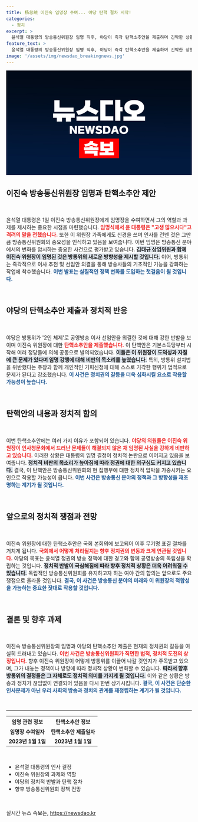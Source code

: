 ```yaml
---
title: 杨总统 이진숙 임명장 수여... 야당 탄핵 절차 시작!
categories:
  - 정치
excerpt: >
  윤석열 대통령의 방송통신위원장 임명 직후, 야당이 즉각 탄핵소추안을 제출하며 긴박한 상황이 전개되고 있다! 도덕성 논란과 법적 위반 주장 속에서, 공영방송의 미래는 대혼란에 빠질 예정이다. 클릭하여 자세한 내용을 확인하세요!
feature_text: >
  윤석열 대통령의 방송통신위원장 임명 직후, 야당이 즉각 탄핵소추안을 제출하며 긴박한 상황이 전개되고 있다! 도덕성 논란과 법적 위반 주장 속에서, 공영방송의 미래는 대혼란에 빠질 예정이다. 클릭하여 자세한 내용을 확인하세요!
image: '/assets/img/newsdao_breakingnews.jpg'
---
```


<p><img src="/assets/img/newsdao_breakingnews.jpg" alt="pcversion 속보" /></p>

<h2 data-ke-size="size26">이진숙 방송통신위원장 임명과 탄핵소추안 제안</h2>

<p data-ke-size="size16">&nbsp;</p>

<p>윤석열 대통령은 1일 이진숙 방송통신위원장에게 임명장을 수여하면서 그의 역할과 과제를 제시하는 중요한 시점을 마련했습니다. <b><span style="color: #ee2323;">임명식에서 윤 대통령은 "고생 많으시다"고 격려의 말을 전했습니다.</span></b> 또한 이 위원장 가족에게도 신경을 쓰며 인사를 건넨 것은 그만큼 방송통신위원회의 중요성을 인식하고 있음을 보여줍니다. 이번 임명은 방송통신 분야에서의 변화를 암시하는 중요한 사건으로 평가받고 있습니다. <b><span style="background-color: #21538527;">김태규 상임위원과 함께 이진숙 위원장이 임명된 것은 방통위의 새로운 방향성을 제시할 것입니다.</span></b> 이어, 방통위는 즉각적으로 이사 추천 및 선임안 의결을 통해 방송사들의 기초적인 기능을 강화하는 작업에 착수했습니다. <b><span style="color: #1a5490;">이번 발표는 실질적인 정책 변화를 도입하는 첫걸음이 될 것입니다.</span></b></p>

<p data-ke-size="size16">&nbsp;</p>

<h2 data-ke-size="size26">야당의 탄핵소추안 제출과 정치적 반응</h2>

<p data-ke-size="size16">&nbsp;</p>

<p>야당은 방통위가 '2인 체제'로 공영방송 이사 선임안을 의결한 것에 대해 강한 반발을 보이며 이진숙 위원장에 대한 <b><span style="color: #ee2323;">탄핵소추안을 제출했습니다.</span></b> 이 탄핵안은 기본소득당부터 시작해 여러 정당들에 의해 공동으로 발의되었습니다. <b><span style="background-color: #21538527;">이들은 이 위원장이 도덕성과 자질에 큰 문제가 있다며 임명 강행에 대해 비판의 목소리를 높였습니다.</span></b> 특히, 방통위 설치법을 위반했다는 주장과 함께 개인적인 기피신청에 대해 스스로 기각한 행위가 법적으로 문제가 된다고 강조했습니다. <b><span style="color: #1a5490;">이 사건은 정치권의 갈등을 더욱 심화시킬 요소로 작용할 가능성이 높습니다.</span></b></p>

<p data-ke-size="size16">&nbsp;</p>

<h2 data-ke-size="size26">탄핵안의 내용과 정치적 함의</h2>

<p data-ke-size="size16">&nbsp;</p>

<p>이번 탄핵소추안에는 여러 가지 이유가 포함되어 있습니다. <b><span style="color: #ee2323;">야당의 의원들은 이진숙 위원장이 인사청문회에서 드러난 문제들이 해결되지 않은 채 임명된 사실을 강하게 비판하고 있습니다.</span></b> 이러한 상황은 대통령의 임명 결정이 정치적 논란으로 이어지고 있음을 보여줍니다. <b><span style="background-color: #21538527;">정치적 비판의 목소리가 높아짐에 따라 정권에 대한 의구심도 커지고 있습니다.</span></b> 결국, 이 탄핵안은 방송통신위원회의 현 집행부에 대한 정치적 압박을 가중시키는 요인으로 작용할 가능성이 큽니다. <b><span style="color: #1a5490;">이번 사건은 방송통신 분야의 정책과 그 방향성을 재조명하는 계기가 될 것입니다.</span></b></p>

<p data-ke-size="size16">&nbsp;</p>

<h2 data-ke-size="size26">앞으로의 정치적 쟁점과 전망</h2>

<p data-ke-size="size16">&nbsp;</p>

<p>이진숙 위원장에 대한 탄핵소추안은 국회 본회의에 보고되어 이후 무기명 표결 절차를 거치게 됩니다. <b><span style="color: #ee2323;">국회에서 어떻게 처리될지는 향후 정치권의 변동과 크게 연관될 것입니다.</span></b> 야당의 목표는 윤석열 정권의 방송 정책에 대한 경고와 함께 공영방송의 독립성을 확립하는 것입니다. <b><span style="background-color: #21538527;">정치적 반발이 극심해짐에 따라 향후 정치적 상황은 더욱 어려워질 수 있습니다.</span></b> 독립적인 방송통신위원회를 유지하고자 하는 여야 간의 합의는 앞으로도 주요 쟁점으로 올라올 것입니다. <b><span style="color: #1a5490;">결국, 이 사건은 방송통신 분야의 미래와 이 위원장의 적합성을 가늠하는 중요한 잣대로 작용할 것입니다.</span></b></p>

<p data-ke-size="size16">&nbsp;</p>

<h2 data-ke-size="size26">결론 및 향후 과제</h2>

<p data-ke-size="size16">&nbsp;</p>

<p>이진숙 방송통신위원장의 임명과 야당의 탄핵소추안 제출은 현재의 정치권의 갈등을 여실히 드러내고 있습니다. <b><span style="color: #ee2323;">이번 사건은 방송통신위원회가 직면한 법적, 정치적 도전의 상징입니다.</span></b> 향후 이진숙 위원장이 어떻게 방통위를 이끌어 나갈 것인지가 주목받고 있으며, 그가 내놓는 정책이나 방향에 따라 정치적 상황이 변화할 수 있습니다. <b><span style="background-color: #21538527;">따라서 향후 방통위의 결정들은 그 자체로도 정치적 의미를 가지게 될 것입니다.</span></b> 이와 같은 상황은 방송과 정치가 끊임없이 연결되어 있음을 다시 한번 상기시킵니다. <b><span style="color: #1a5490;">결국, 이 사건은 단순한 인사문제가 아닌 우리 사회의 방송과 정치의 관계를 재정립하는 계기가 될 것입니다.</span></b></p>

<p data-ke-size="size16">&nbsp;</p>

<hr>

<table style="width: 100%">
    <tr>
        <td style="text-align: center; height: 24px;"><b>임명 관련 정보</b></td>
        <td style="text-align: center; height: 24px;"><b>탄핵소추안 정보</b></td>
    </tr>
    <tr>
        <td style="text-align: center; height: 17px;"><b>임명장 수여일자</b></td>
        <td style="text-align: center; height: 17px;"><b>탄핵소추안 제출일자</b></td>
    </tr>
    <tr>
        <td style="text-align: center; height: 17px;"><b>2023년 1월 1일</b></td>
        <td style="text-align: center; height: 17px;"><b>2023년 1월 1일</b></td>
    </tr>
</table>

<p data-ke-size="size16">&nbsp;</p> 

<ul>
    <li>윤석열 대통령의 인사 결정</li>
    <li>이진숙 위원장의 과제와 역할</li>
    <li>야당의 정치적 반발과 탄핵 절차</li>
    <li>향후 방송통신위원회 정책 전망</li>
</ul> 

<p data-ke-size="size16">&nbsp;</p>
실시간 뉴스 속보는, <a href="https://newsdao.kr" rel="dofollow">https://newsdao.kr</a>


